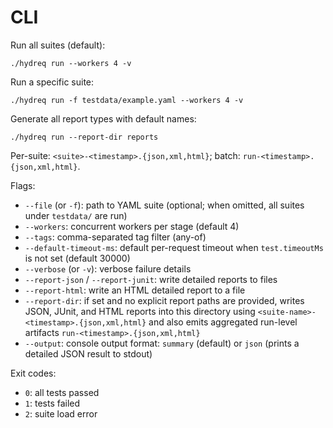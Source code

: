 # CLI

Run all suites (default):
```
./hydreq run --workers 4 -v
```

Run a specific suite:
```
./hydreq run -f testdata/example.yaml --workers 4 -v
```

Generate all report types with default names:
```
./hydreq run --report-dir reports
```
Per-suite: `<suite>-<timestamp>.{json,xml,html}`; batch: `run-<timestamp>.{json,xml,html}`.

Flags:
- `--file` (or `-f`): path to YAML suite (optional; when omitted, all suites under `testdata/` are run)
- `--workers`: concurrent workers per stage (default 4)
- `--tags`: comma-separated tag filter (any-of)
- `--default-timeout-ms`: default per-request timeout when `test.timeoutMs` is not set (default 30000)
- `--verbose` (or `-v`): verbose failure details
- `--report-json` / `--report-junit`: write detailed reports to files
- `--report-html`: write an HTML detailed report to a file
- `--report-dir`: if set and no explicit report paths are provided, writes JSON, JUnit, and HTML reports into this directory using `<suite-name>-<timestamp>.{json,xml,html}` and also emits aggregated run-level artifacts `run-<timestamp>.{json,xml,html}`
- `--output`: console output format: `summary` (default) or `json` (prints a detailed JSON result to stdout)

Exit codes:
- `0`: all tests passed
- `1`: tests failed
- `2`: suite load error
